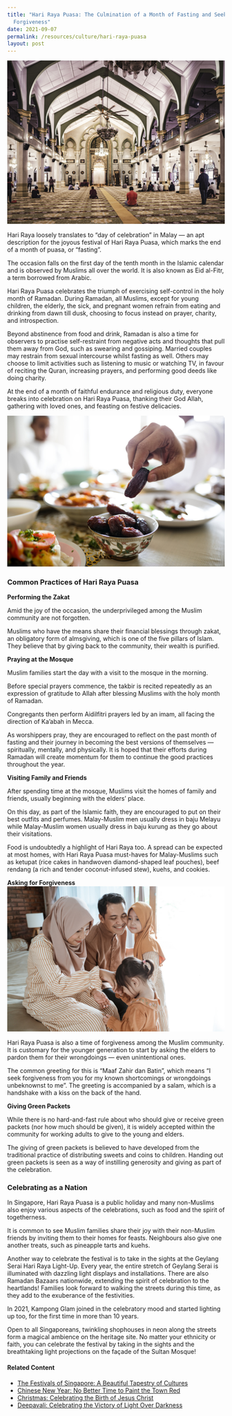 ```yaml
---
title: "Hari Raya Puasa: The Culmination of a Month of Fasting and Seeking
  Forgiveness"
date: 2021-09-07
permalink: /resources/culture/hari-raya-puasa
layout: post
---
```

![People praying inside the Masjid Sultan mosque in Singapore](/images/culture/masjid-sultan-mosque-singapore.jpg)

Hari Raya loosely translates to “day of celebration” in Malay — an apt description for the joyous festival of Hari Raya Puasa, which marks the end of a month of puasa, or “fasting”.

The occasion falls on the first day of the tenth month in the Islamic calendar and is observed by Muslims all over the world. It is also known as Eid al-Fitr, a term borrowed from Arabic.

Hari Raya Puasa celebrates the triumph of exercising self-control in the holy month of Ramadan. During Ramadan, all Muslims, except for young children, the elderly, the sick, and pregnant women refrain from eating and drinking from dawn till dusk, choosing to focus instead on prayer, charity, and introspection.

Beyond abstinence from food and drink, Ramadan is also a time for observers to practise self-restraint from negative acts and thoughts that pull them away from God, such as swearing and gossiping. Married couples may restrain from sexual intercourse whilst fasting as well. Others may choose to limit activities such as listening to music or watching TV, in favour of reciting the Quran, increasing prayers, and performing good deeds like doing charity.

At the end of a month of faithful endurance and religious duty, everyone breaks into celebration on Hari Raya Puasa, thanking their God Allah, gathering with loved ones, and feasting on festive delicacies.

![Sahur or buka puasa](/images/culture/sahur-or-buka-puasa.jpg)

### Common Practices of Hari Raya Puasa

**Performing the Zakat**

Amid the joy of the occasion, the underprivileged among the Muslim community are not forgotten.

Muslims who have the means share their financial blessings through zakat, an obligatory form of almsgiving, which is one of the five pillars of Islam. They believe that by giving back to the community, their wealth is purified.

**Praying at the Mosque**

Muslim families start the day with a visit to the mosque in the morning.

Before special prayers commence, the takbir is recited repeatedly as an expression of gratitude to Allah after blessing Muslims with the holy month of Ramadan.
 
Congregants then perform Aidilfitri prayers led by an imam, all facing the direction of Ka’abah in Mecca.

As worshippers pray, they are encouraged to reflect on the past month of fasting and their journey in becoming the best versions of themselves — spiritually, mentally, and physically. It is hoped that their efforts during Ramadan will create momentum for them to continue the good practices throughout the year.

**Visiting Family and Friends**

After spending time at the mosque, Muslims visit the homes of family and friends, usually beginning with the elders’ place.

On this day, as part of the Islamic faith, they are encouraged to put on their best outfits and perfumes. Malay-Muslim men usually dress in baju Melayu while Malay-Muslim women usually dress in baju kurung as they go about their visitations.

Food is undoubtedly a highlight of Hari Raya too. A spread can be expected at most homes, with Hari Raya Puasa must-haves for Malay-Muslims such as ketupat (rice cakes in handwoven diamond-shaped leaf pouches), beef rendang (a rich and tender coconut-infused stew), kuehs, and cookies.

**Asking for Forgiveness**
![Kids asking forgiveness from parents](/images/culture/asking-for-forgiveness.jpg)

Hari Raya Puasa is also a time of forgiveness among the Muslim community. It is customary for the younger generation to start by asking the elders to pardon them for their wrongdoings — even unintentional ones.

The common greeting for this is “Maaf Zahir dan Batin”, which means “I seek forgiveness from you for my known shortcomings or wrongdoings unbeknownst to me”. The greeting is accompanied by a salam, which is a handshake with a kiss on the back of the hand.

**Giving Green Packets**

While there is no hard-and-fast rule about who should give or receive green packets (nor how much should be given), it is widely accepted within the community for working adults to give to the young and elders.

The giving of green packets is believed to have developed from the traditional practice of distributing sweets and coins to children. Handing out green packets is seen as a way of instilling generosity and giving as part of the celebration.

### Celebrating as a Nation

In Singapore, Hari Raya Puasa is a public holiday and many non-Muslims also enjoy various aspects of the celebrations, such as food and the spirit of togetherness.

It is common to see Muslim families share their joy with their non-Muslim friends by inviting them to their homes for feasts. Neighbours also give one another treats, such as pineapple tarts and kuehs.

Another way to celebrate the festival is to take in the sights at the Geylang Serai Hari Raya Light-Up. Every year, the entire stretch of Geylang Serai is illuminated with dazzling light displays and installations. There are also Ramadan Bazaars nationwide, extending the spirit of celebration to the heartlands! Families look forward to walking the streets during this time, as they add to the exuberance of the festivities.

In 2021, Kampong Glam joined in the celebratory mood and started lighting up too, for the first time in more than 10 years.

Open to all Singaporeans, twinkling shophouses in neon along the streets form a magical ambience on the heritage site. No matter your ethnicity or faith, you can celebrate the festival by taking in the sights and the breathtaking light projections on the façade of the Sultan Mosque!

#### Related Content
* [The Festivals of Singapore: A Beautiful Tapestry of Cultures](https://www.ircc.sg/resources/culture/singapore-festivals)
* [Chinese New Year: No Better Time to Paint the Town Red](https://www.ircc.sg/resources/culture/chinese-new-year)
* [Christmas: Celebrating the Birth of Jesus Christ](https://www.ircc.sg/resources/culture/christmas)
* [Deepavali: Celebrating the Victory of Light Over Darkness](https://www.ircc.sg/resources/culture/deepavali)